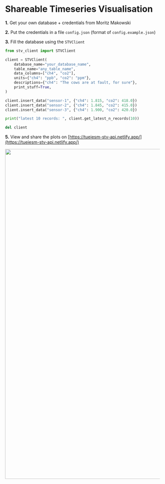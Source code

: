 # Shareable Timeseries Visualisation

**1.** Get your own database + credentials from Moritz Makowski

**2.** Put the credentials in a file `config.json` (format of `config.example.json`)

**3.** Fill the database using the `STVClient`

```python
from stv_client import STVClient

client = STVClient(
    database_name="your_database_name",
    table_name="any_table_name",
    data_columns=["ch4", "co2"],
    units={"ch4": "ppb", "co2": "ppm"},
    descriptions={"ch4": "The cows are at fault, for sure"},
    print_stuff=True,
)

client.insert_data("sensor-1", {"ch4": 1.815, "co2": 418.0})
client.insert_data("sensor-2", {"ch4": 1.845, "co2": 415.0})
client.insert_data("sensor-3", {"ch4": 1.900, "co2": 420.0})

print("latest 10 records: ", client.get_latest_n_records(10))

del client
```

**5.** View and share the plots on [https://tueiesm-stv-api.netlify.app/](https://tueiesm-stv-api.netlify.app/)

<img width="1072" src="https://user-images.githubusercontent.com/29046316/169709670-1be64cc1-0823-49d1-917f-07f88204a1d3.png">

